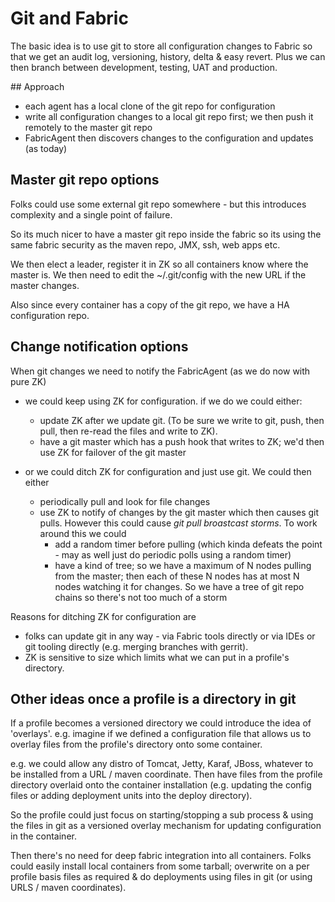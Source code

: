 # Git and Fabric

The basic idea is to use git to store all configuration changes to Fabric so that we get an audit log, versioning, history, delta & easy revert. Plus we can then branch between development, testing, UAT and production.

## Approach

* each agent has a local clone of the git repo for configuration
* write all configuration changes to a local git repo first; we then push it remotely to the master git repo
* FabricAgent then discovers changes to the configuration and updates (as today)

## Master git repo options

Folks could use some external git repo somewhere - but this introduces complexity and a single point of failure.

So its much nicer to have a master git repo inside the fabric so its using the same fabric security as the maven repo, JMX, ssh, web apps etc.

We then elect a leader, register it in ZK so all containers know where the master is. We then need to edit the ~/.git/config with the new URL if the master changes.

Also since every container has a copy of the git repo, we have a HA configuration repo.

## Change notification options

When git changes we need to notify the FabricAgent (as we do now with pure ZK)

* we could keep using ZK for configuration. if we do we could either:
    * update ZK after we update git. (To be sure we write to git, push, then pull, then re-read the files and write to ZK).
    * have a git master which has a push hook that writes to ZK; we'd then use ZK for failover of the git master

* or we could ditch ZK for configuration and just use git. We could then either
    * periodically pull and look for file changes
    * use ZK to notify of changes by the git master which then causes git pulls. However this could cause _git pull broastcast storms_. To work around this we could
        * add a random timer before pulling (which kinda defeats the point - may as well just do periodic polls using a random timer)
        * have a kind of tree; so we have a maximum of N nodes pulling from the master; then each of these N nodes has at most N nodes watching it for changes. So we have a tree of git repo chains so there's not too much of a storm

Reasons for ditching ZK for configuration are

* folks can update git in any way - via Fabric tools directly or via IDEs or git tooling directly (e.g. merging branches with gerrit).
* ZK is sensitive to size which limits what we can put in a profile's directory.


## Other ideas once a profile is a directory in git

If a profile becomes a versioned directory we could introduce the idea of 'overlays'. e.g. imagine if we defined a configuration file that allows us to overlay files from the profile's directory onto some container.

e.g. we could allow any distro of Tomcat, Jetty, Karaf, JBoss, whatever to be installed from a URL / maven coordinate. Then have files from the profile directory overlaid onto the container installation (e.g. updating the config files or adding deployment units into the deploy directory).

So the profile could just focus on starting/stopping a sub process & using the files in git as a versioned overlay mechanism for updating configuration in the container.

Then there's no need for deep fabric integration into all containers. Folks could easily install local containers from some tarball; overwrite on a per profile basis files as required & do deployments using files in git (or using URLS / maven coordinates).
